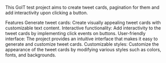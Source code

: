 This GoIT test project aims to create tweet cards, pagination for them and add interactivity upon clicking a button.

Features
Generate tweet cards: Create visually appealing tweet cards with customizable text content.
Interactive functionality: Add interactivity to the tweet cards by implementing click events on buttons.
User-friendly interface: The project provides an intuitive interface that makes it easy to generate and customize tweet cards.
Customizable styles: Customize the appearance of the tweet cards by modifying various styles such as colors, fonts, and backgrounds.
